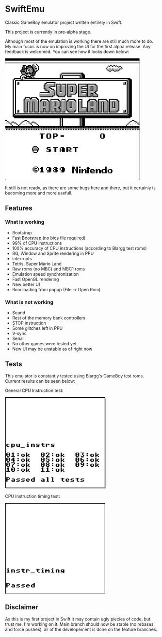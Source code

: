 # SwiftEmu
Classic GameBoy emulator project written entirely in Swift. 
 
This project is currently in pre-alpha stage. 

Although most of the emulation is working there are still much more to do. My main focus is now on improving the UI for the first alpha release. Any feedback is welcomed. You can see how it looks down below:

![](images/emulator.gif)

It still is not ready, as there are some bugs here and there, but it certainly is becoming more and more usefull.

## Features
### What is working
- Bootstrap
- Fast Bootstrap (no bios file required)
- 99% of CPU instructions
- 100% accuracy of CPU instructions (according to Blargg test roms)
- BG, Window and Sprite rendering in PPU
- Interrupts
- Tetris, Super Mario Land
- Raw roms (no MBC) and MBC1 roms
- Emulation speed synchronization
- Fast OpenGL rendering
- New better UI
- Rom loading from popup (File -> Open Rom)


### What is not working
- Sound
- Rest of the memory bank controllers
- STOP instruction
- Some glitches left in PPU
- V-sync
- Serial
- No other games were tested yet
- New UI may be unstable as of right now

## Tests
This emulator is constantly tested using Blargg's GameBoy test roms. Current results can be seen below:

General CPU Instruction test:

![](images/cpu_instr_test.png)

CPU Instruction timing test:

![](images/cpu_instr_timing_test.png)

## Disclaimer
As this is my first project in Swift it may contain ugly piecies of code, but trust me, I'm working on it.
Main branch should now be stable (no rebases and force pushes), all of the developement is done on the feature branches.
